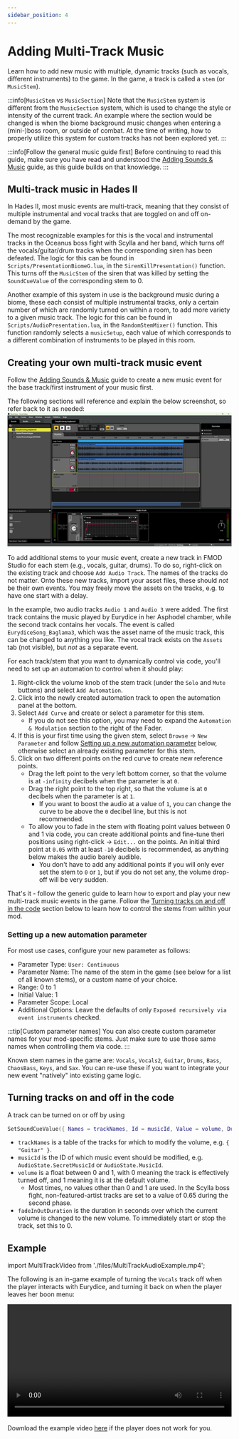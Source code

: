 ```yaml
---
sidebar_position: 4
---
```


# Adding Multi-Track Music

Learn how to add new music with multiple, dynamic tracks (such as vocals, different instruments) to the game.
In the game, a track is called a `stem` (or `MusicStem`).

:::info[`MusicStem` vs `MusicSection`]
Note that the `MusicStem` system is different from the `MusicSection` system, which is used to change the style or intensity of the current track.
An example where the section would be changed is when the biome background music changes when entering a (mini-)boss room, or outside of combat.
At the time of writing, how to properly utilize this system for custom tracks has not been explored yet.
:::

:::info[Follow the general music guide first]
Before continuing to read this guide, make sure you have read and understood the [Adding Sounds & Music](./adding-sounds-music.md) guide, as this guide builds on that knowledge.
:::

## Multi-track music in Hades II

In Hades II, most music events are multi-track, meaning that they consist of multiple instrumental and vocal tracks that are toggled on and off on-demand by the game.

The most recognizable examples for this is the vocal and instrumental tracks in the Oceanus boss fight with Scylla and her band, which turns off the vocals/guitar/drum tracks when the corresponding siren has been defeated.
The logic for this can be found in `Scripts/PresentationBiomeG.lua`, in the `SirenKillPresentation()` function.
This turns off the `MusicStem` of the siren that was killed by setting the `SoundCueValue` of the corresponding stem to 0.

Another example of this system in use is the background music during a biome, these each consist of multiple instrumental tracks, only a certain number of which are randomly turned on within a room, to add more variety to a given music track.
The logic for this can be found in `Scripts/AudioPresentation.lua`, in the `RandomStemMixer()` function.
This function randomly selects a `musicSetup`, each value of which corresponds to a different combination of instruments to be played in this room.

## Creating your own multi-track music event

Follow the [Adding Sounds & Music](./adding-sounds-music.md) guide to create a new music event for the base track/first instrument of your music first.

The following sections will reference and explain the below screenshot, so refer back to it as needed:
![FMOD Studio multi-track music event example](./img/fmod_multi_track.png)

To add additional stems to your music event, create a new track in FMOD Studio for each stem (e.g., vocals, guitar, drums).
To do so, right-click on the existing track and choose `Add Audio Track`.
The names of the tracks do not matter.
Onto these new tracks, import your asset files, these should *not* be their own events.
You may freely move the assets on the tracks, e.g. to have one start with a delay.

In the example, two audio tracks `Audio 1` and `Audio 3` were added.
The first track contains the music played by Eurydice in her Asphodel chamber, while the second track contains her vocals.
The event is called `EurydiceSong_Baglama3`, which was the asset name of the music track, this can be changed to anything you like.
The vocal track exists on the `Assets` tab (not visible), but *not* as a separate event.

For each track/stem that you want to dynamically control via code, you'll need to set up an automation to control when it should play:

1. Right-click the volume knob of the stem track (under the `Solo` and `Mute` buttons) and select `Add Automation`.
2. Click into the newly created automation track to open the automation panel at the bottom.
3. Select `Add Curve` and create or select a parameter for this stem.
	- If you do not see this option, you may need to expand the `Automation & Modulation` section to the right of the Fader.
4. If this is your first time using the given stem, select `Browse` -> `New Parameter` and follow [Setting up a new automation parameter](#setting-up-a-new-automation-parameter) below, otherwise select an already existing parameter for this stem.
5. Click on two different points on the red curve to create new reference points.
	- Drag the left point to the very left bottom corner, so that the volume is at `-infinity` decibels when the parameter is at `0`.
	- Drag the right point to the top right, so that the volume is at `0` decibels when the parameter is at `1`.
		- If you want to boost the audio at a value of `1`, you can change the curve to be above the `0` decibel line, but this is not recommended.
	- To allow you to fade in the stem with floating point values between 0 and 1 via code, you can create additional points and fine-tune theri positions using right-click -> `Edit...` on the points. An initial third point at `0.05` with at least `-10` decibels is recommended, as anything below makes the audio barely audible.
		- You don't have to add any additional points if you will only ever set the stem to `0` or `1`, but if you do not set any, the volume drop-off will be very sudden. 

That's it - follow the generic guide to learn how to export and play your new multi-track music events in the game.
Follow the [Turning tracks on and off in the code](#turning-tracks-on-and-off-in-the-code) section below to learn how to control the stems from within your mod.

### Setting up a new automation parameter

For most use cases, configure your new parameter as follows:

- Parameter Type: `User: Continuous`
- Parameter Name: The name of the stem in the game (see below for a list of all known stems), or a custom name of your choice.
- Range: 0 to 1
- Initial Value: 1
- Parameter Scope: Local
- Additional Options: Leave the defaults of only `Exposed recursively via event instruments` checked.

:::tip[Custom parameter names]
You can also create custom parameter names for your mod-specific stems. Just make sure to use those same names when controlling them via code.
:::

Known stem names in the game are: `Vocals`, `Vocals2`, `Guitar`, `Drums`, `Bass`, `ChaosBass`, `Keys`, and `Sax`.
You can re-use these if you want to integrate your new event "natively" into existing game logic.

## Turning tracks on and off in the code

A track can be turned on or off by using 

```lua
SetSoundCueValue({ Names = trackNames, Id = musicId, Value = volume, Duration = fadeInOutDuration })
```

- `trackNames` is a table of the tracks for which to modify the volume, e.g. `{ "Guitar" }`.
- `musicId` is the ID of which music event should be modified, e.g. `AudioState.SecretMusicId` or `AudioState.MusicId`.
- `volume` is a float between 0 and 1, with 0 meaning the track is effectively turned off, and 1 meaning it is at the default volume.
	- Most times, no values other than 0 and 1 are used. In the Scylla boss fight, non-featured-artist tracks are set to a value of 0.65 during the second phase.
- `fadeInOutDuration` is the duration in seconds over which the current volume is changed to the new volume. To immediately start or stop the track, set this to 0.

## Example

<!-- This is an actual import statement and does not appear in the text -->
<!-- Without the import (using the path directly), the video player doesn't work for some reason -->
import MultiTrackVideo from './files/MultiTrackAudioExample.mp4';

The following is an in-game example of turning the `Vocals` track off when the player interacts with Eurydice, and turning it back on when the player leaves her boon menu:

<video width="100%" controls>
  <source src={MultiTrackVideo} type="video/mp4" />
</video>

Download the example video [here](./files/MultiTrackAudioExample.mp4) if the player does not work for you.
